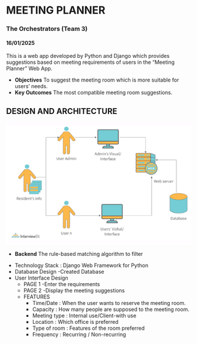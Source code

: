 # MEETING PLANNER
### The Orchestrators (Team 3)
#### 16/01/2025
This is a web app developed by Python and Django which provides suggestions based on meeting requirements of users in the “Meeting Planner” Web App. 
- **Objectives**
To suggest the meeting room which is more suitable for users’ needs.
- **Key Outcomes**
The most compatible meeting room suggestions.

## DESIGN AND ARCHITECTURE
![Architecture](https://github.com/Gayatrivk22/meeting_planner/blob/main/imgreadme.png?raw=true)
- **Backend**
The rule-based matching algorithm to filter

* Technology Stack : Django Web Framework for Python
* Database Design
  -Created Database
* User Interface Design
  - PAGE 1
    -Enter the requirements
  - PAGE 2
    -Display the meeting suggestions
  - FEATURES
    - Time/Date    : When the user wants to reserve the meeting room.
    - Capacity     : How many people are supposed to the meeting room.
    - Meeting type : Internal use/Client-with use
    - Location     : Which office is preferred
    - Type of room : Features of the room preferred
    - Frequency    : Recurring / Non-recurring
